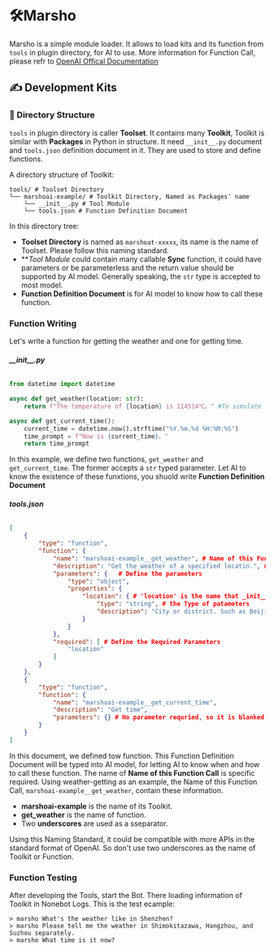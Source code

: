 # 🛠️Marsho
Marsho is a simple module loader. It allows to load kits and its function from `tools` in plugin directory, for AI to use.
More information for Function Call, please refr to [OpenAI Offical Documentation](https://platform.openai.com/docs/guides/function-calling)

## ✍️ Development Kits
### 📁 Directory Structure
`tools` in plugin directory is caller **Toolset**. It contains many **Toolkit**, Toolkit is similar with **Packages** in Python in structure. It need `__init__.py` document and `tools.json` definition document in it. They are used to store and define functions.

A directory structure of Toolkit:
```
tools/ # Toolset Directory
└── marshoai-example/ # Toolkit Directory, Named as Packages' name
    └── __init__.py # Tool Module
    └── tools.json # Function Definition Document
```
In this directory tree:
- **Toolset Directory** is named as `marshoat-xxxxx`, its name is the name of Toolset. Please follow this naming standard.
- ***Tool Module* could contain many callable **Sync** function, it could have parameters or be parameterless and the return value should be supported by AI model. Generally speaking, the `str` type is accepted to most model.
- **Function Definition Document** is for AI model to know how to call these function.
### Function Writing
Let's write a function for getting the weather and one for getting time.
###### **\_\_init\_\_.py**
```python
from datetime import datetime

async def get_weather(location: str):
    return f"The temperature of {location} is 114514℃。" #To simulate the return value of weather.

async def get_current_time():
    current_time = datetime.now().strftime("%Y.%m.%d %H:%M:%S")
    time_prompt = f"Now is {current_time}。"
    return time_prompt
```
In this example, we define two functions, `get_weather` and `get_current_time`. The former accepts a `str` typed parameter. Let AI to know the existence of these funxtions, you shuold write **Function Definition Document**
###### **tools.json**
```json
[
    {
        "type": "function",
        "function": {
            "name": "marshoai-example__get_weather", # Name of this Function Call
            "description": "Get the weather of a specified locatin.", # Description, it need to descripte the usage of this Functin
            "parameters": {   # Define the parameters
                "type": "object",
                "properties": {
                    "location": { # 'location' is the name that _init__.py had defined.
                        "type": "string", # the Type of patameters
                        "description": "City or district. Such as Beijing, Hangzhou, Yuhang District" # Description，it need to descripte the type or example of Actual Parameter
                    }
                }
            },
            "required": [ # Define the Required Parameters
                "location"
            ]
        }
    },
    {
        "type": "function",
        "function": {
            "name": "marshoai-example__get_current_time",
            "description": "Get time",
            "parameters": {} # No parameter requried, so it is blanked
        }
    }
]
```
In this document, we defined tow function. This Function Definition Document will be typed into AI model, for letting AI to know when and how to call these function.
The name of **Name of this Function Call** is specific required. Using weather-getting as an example, the Name of this Function Call, `marshoai-example__get_weather`, contain these information.
- **marshoai-example** is the name of its Toolkit.
- **get_weather** is the name of function.
- Two **underscores** are used as a sseparator.

Using this Naming Standard, it could be compatible with more APIs in the standard format of OpenAI. So don't use two underscores as the name of Toolkit or Function.
### Function Testing
After developing the Tools, start the Bot. There loading information of Toolkit in Nonebot Logs.
This is the test ecample:
```
> marsho What's the weather like in Shenzhen?
> marsho Please tell me the weather in Shimokitazawa, Hangzhou, and Suzhou separately.
> marsho What time is it now?
```